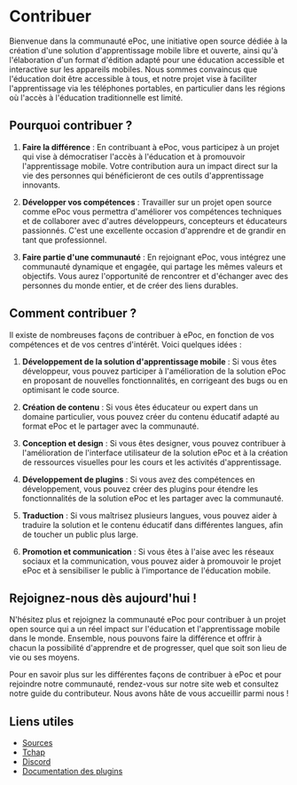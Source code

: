 # Contribuer

Bienvenue dans la communauté ePoc, une initiative open source dédiée à la création d'une solution d'apprentissage mobile libre et ouverte, ainsi qu'à l'élaboration d'un format d'édition adapté pour une éducation accessible et interactive sur les appareils mobiles. Nous sommes convaincus que l'éducation doit être accessible à tous, et notre projet vise à faciliter l'apprentissage via les téléphones portables, en particulier dans les régions où l'accès à l'éducation traditionnelle est limité.

## Pourquoi contribuer ?

1. **Faire la différence** : En contribuant à ePoc, vous participez à un projet qui vise à démocratiser l'accès à l'éducation et à promouvoir l'apprentissage mobile. Votre contribution aura un impact direct sur la vie des personnes qui bénéficieront de ces outils d'apprentissage innovants.

2. **Développer vos compétences** : Travailler sur un projet open source comme ePoc vous permettra d'améliorer vos compétences techniques et de collaborer avec d'autres développeurs, concepteurs et éducateurs passionnés. C'est une excellente occasion d'apprendre et de grandir en tant que professionnel.

3. **Faire partie d'une communauté** : En rejoignant ePoc, vous intégrez une communauté dynamique et engagée, qui partage les mêmes valeurs et objectifs. Vous aurez l'opportunité de rencontrer et d'échanger avec des personnes du monde entier, et de créer des liens durables.

## Comment contribuer ?

Il existe de nombreuses façons de contribuer à ePoc, en fonction de vos compétences et de vos centres d'intérêt. Voici quelques idées :

1. **Développement de la solution d'apprentissage mobile** : Si vous êtes développeur, vous pouvez participer à l'amélioration de la solution ePoc en proposant de nouvelles fonctionnalités, en corrigeant des bugs ou en optimisant le code source.

2. **Création de contenu** : Si vous êtes éducateur ou expert dans un domaine particulier, vous pouvez créer du contenu éducatif adapté au format ePoc et le partager avec la communauté.

3. **Conception et design** : Si vous êtes designer, vous pouvez contribuer à l'amélioration de l'interface utilisateur de la solution ePoc et à la création de ressources visuelles pour les cours et les activités d'apprentissage.

4. **Développement de plugins** : Si vous avez des compétences en développement, vous pouvez créer des plugins pour étendre les fonctionnalités de la solution ePoc et les partager avec la communauté.

5. **Traduction** : Si vous maîtrisez plusieurs langues, vous pouvez aider à traduire la solution et le contenu éducatif dans différentes langues, afin de toucher un public plus large.

6. **Promotion et communication** : Si vous êtes à l'aise avec les réseaux sociaux et la communication, vous pouvez aider à promouvoir le projet ePoc et à sensibiliser le public à l'importance de l'éducation mobile.

## Rejoignez-nous dès aujourd'hui !

N'hésitez plus et rejoignez la communauté ePoc pour contribuer à un projet open source qui a un réel impact sur l'éducation et l'apprentissage mobile dans le monde. Ensemble, nous pouvons faire la différence et offrir à chacun la possibilité d'apprendre et de progresser, quel que soit son lieu de vie ou ses moyens.

Pour en savoir plus sur les différentes façons de contribuer à ePoc et pour rejoindre notre communauté, rendez-vous sur notre site web et consultez notre guide du contributeur. Nous avons hâte de vous accueillir parmi nous !

## Liens utiles

- [Sources](https://github.com/ePoc-app)
- [Tchap](https://www.tchap.gouv.fr/#/room/#epoc:agent.education.tchap.gouv.fr)
- [Discord](https://discord.gg/xzSVeuPEtH)
- [Documentation des plugins](plugins.md)